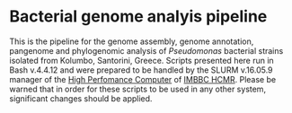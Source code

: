# Bacterial genome analyis pipeline
This is the pipeline for the genome assembly, genome annotation, pangenome and phylogenomic analysis of <em>Pseudomonas</em> bacterial strains isolated from Kolumbo, Santorini, Greece.
Scripts presented here run in Bash v.4.4.12 and were prepared to be handled by the SLURM v.16.05.9 manager of the [High Perfomance Computer](https://hpc.hcmr.gr/) of [IMBBC HCMR](http://www.imbbc.hcmr.gr/). 
Please be warned that in order for these scripts to be used in any other system, significant changes should be applied.
